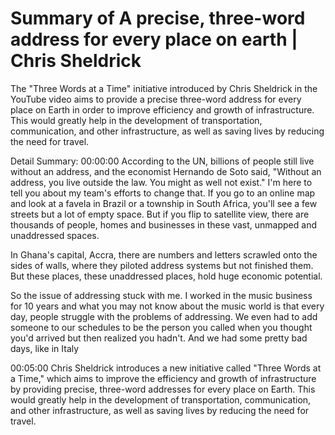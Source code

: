 # Summary of A precise, three-word address for every place on earth | Chris Sheldrick

The "Three Words at a Time" initiative introduced by Chris Sheldrick in the YouTube video aims to provide a precise three-word address for every place on Earth in order to improve efficiency and growth of infrastructure. This would greatly help in the development of transportation, communication, and other infrastructure, as well as saving lives by reducing the need for travel.

Detail Summary: 
00:00:00
According to the UN, billions of people still live without an address, and the economist Hernando de Soto said, "Without an address, you live outside the law. You might as well not exist." I'm here to tell you about my team's efforts to change that. If you go to an online map and look at a favela in Brazil or a township in South Africa, you'll see a few streets but a lot of empty space. But if you flip to satellite view, there are thousands of people, homes and businesses in these vast, unmapped and unaddressed spaces.

In Ghana's capital, Accra, there are numbers and letters scrawled onto the sides of walls, where they piloted address systems but not finished them. But these places, these unaddressed places, hold huge economic potential.

So the issue of addressing stuck with me. I worked in the music business for 10 years and what you may not know about the music world is that every day, people struggle with the problems of addressing. We even had to add someone to our schedules to be the person you called when you thought you'd arrived but then realized you hadn't. And we had some pretty bad days, like in Italy

00:05:00
Chris Sheldrick introduces a new initiative called "Three Words at a Time," which aims to improve the efficiency and growth of infrastructure by providing precise, three-word addresses for every place on Earth. This would greatly help in the development of transportation, communication, and other infrastructure, as well as saving lives by reducing the need for travel.

